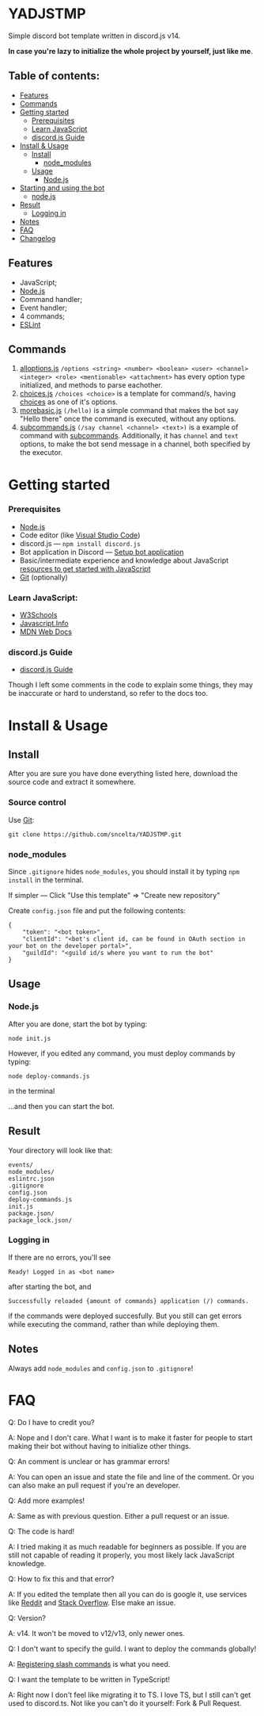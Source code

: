 # YADJSTMP
Simple discord bot template written in discord.js v14.

**In case you're lazy to initialize the whole project by yourself, just like me**.

## Table of contents:
- [Features](https://github.com/sncelta/discordjs-v14-template/edit/main/README.md#features)
- [Commands](https://github.com/sncelta/discordjs-v14-template/edit/main/README.md#commands)
- [Getting started](https://github.com/sncelta/discordjs-v14-template/edit/main/README.md#getting-started)
	- [Prerequisites](https://github.com/sncelta/discordjs-v14-template/edit/main/README.md#prerequisites)
	- [Learn JavaScript](https://github.com/sncelta/discordjs-v14-template/edit/main/README.md#learn-javascript)
	- [discord.js Guide](https://github.com/sncelta/discordjs-v14-template/edit/main/README.md#discordjs-guide)
- [Install & Usage](https://github.com/sncelta/discordjs-v14-template/edit/main/README.md#install)
	- [Install](https://github.com/sncelta/YADJSTMP/edit/main/README.md#install)
		- [node_modules](https://github.com/sncelta/YADJSTMP/edit/main/README.md#node_modules)
	- [Usage](https://github.com/sncelta/YADJSTMP/edit/main/README.md#usage)
		- [Node.js](https://github.com/sncelta/YADJSTMP/edit/main/README.md#nodejs)
- [Starting and using the bot](https://github.com/sncelta/discordjs-v14-template/edit/main/README.md#starting-and-using-the-bot)
	- [node.js](https://github.com/sncelta/YADJSTMP/edit/main/README.md#nodejs)
- [Result](https://github.com/sncelta/discordjs-v14-template/edit/main/README.md#result)
	- [Logging in](https://github.com/sncelta/YADJSTMP/edit/main/README.md#logging-in)
- [Notes](https://github.com/sncelta/discordjs-v14-template/edit/main/README.md#notes)
- [FAQ](https://github.com/sncelta/discordjs-v14-template/edit/main/README.md#faq)
- [Changelog](https://github.com/sncelta/discordjs-v14-template/blob/main/changelog.md)

## Features
- JavaScript;
- [Node.js](https://nodejs.org/)
- Command handler;
- Event handler;
- 4 commands;
- [ESLint](https://eslint.org/)

## Commands
1. [alloptions.js](https://github.com/sncelta/YADJSTMP/blob/main/commands/alloptions.js) ```/options <string> <number> <boolean> <user> <channel> <integer> <role> <mentionable> <attachment>``` has every option type initialized, and methods to parse eachother.
2. [choices.js](https://github.com/sncelta/YADJSTMP/blob/main/commands/choices.js) ```/choices <choice>``` is a template for command/s, having [choices](https://discordjs.guide/slash-commands/advanced-creation.html#choices) as one of it's options.
3. [morebasic.js](https://github.com/sncelta/YADJSTMP/blob/main/commands/morebasic.js) ```(/hello)``` is a simple command that makes the bot say "Hello there" once the command is executed, without any options.
4. [subcommands.js](https://github.com/sncelta/YADJSTMP/blob/main/commands/subcommands.js) ```(/say channel <channel> <text>)``` is a example of command with [subcommands](https://discordjs.guide/slash-commands/advanced-creation.html#subcommands). Additionally, it has ```channel``` and ```text``` options, to make the bot send message in a channel, both specified by the executor.

# Getting started

### Prerequisites
- [Node.js](https://nodejs.org/en/download/)
- Code editor (like [Visual Studio Code](https://code.visualstudio.com/download))
- discord.js — ```npm install discord.js```
- Bot application in Discord — [Setup bot application](https://discordjs.guide/preparations/setting-up-a-bot-application.html)
- Basic/intermediate experience and knowledge about JavaScript [resources to get started with JavaScript](https://github.com/sncelta/discordjs-v14-template/edit/main/README.md#learn-javascript)
- [Git](https://git-scm.com/downloads) (optionally)

### Learn JavaScript:
- [W3Schools](https://www.w3schools.com/js/)
- [Javascript.Info](https://javascript.info/)
- [MDN Web Docs](https://developer.mozilla.org/en-US/docs/Learn/JavaScript)

### discord.js Guide
- [discord.js Guide](https://discordjs.guide/)

Though I left some comments in the code to explain some things, they may be inaccurate or hard to understand, so refer to the docs too.

# Install & Usage
## Install
After you are sure you have done everything listed here, download the source code and extract it somewhere.
### Source control
Use [Git](https://git-scm.com/downloads):

```git clone https://github.com/sncelta/YADJSTMP.git```

### node_modules
Since ```.gitignore``` hides ```node_modules```, you should install it by typing ```npm install``` in the terminal.

If simpler — Click "Use this template" => "Create new repository"

Create ```config.json``` file and put the following contents:
```
{
	"token": "<bot token>",
	"clientId": "<bot's client id, can be found in OAuth section in your bot on the developer portal>",
	"guildId": "<guild id/s where you want to run the bot"
}
```

## Usage

### Node.js
After you are done, start the bot by typing:

```node init.js```

However, if you edited any command, you must deploy commands by typing:

```node deploy-commands.js```

in the terminal

...and then you can start the bot.

## Result

Your directory will look like that:

```commands/
events/
node_modules/
eslintrc.json
.gitignore
config.json
deploy-commands.js
init.js
package.json/
package_lock.json/
```

### Logging in
If there are no errors, you'll see 

```Ready! Logged in as <bot name>```

after starting the bot, and

```Started refreshing <amount of commands> application (/) commands.
Successfully reloaded {amount of commands} application (/) commands.
```

if the commands were deployed succesfully. But you still can get errors while executing the command, rather than while deploying them.

## Notes

Always add ```node_modules``` and ```config.json``` to ```.gitignore```!

# FAQ

Q: Do I have to credit you?

A: Nope and I don't care. What I want is to make it faster for people to start making their bot without having to initialize other things.

Q: An comment is unclear or has grammar errors!

A: You can open an issue and state the file and line of the comment. Or you can also make an pull request if you're an developer.

Q: Add more examples!

A: Same as with previous question. Either a pull request or an issue.

Q: The code is hard!

A: I tried making it as much readable for beginners as possible. If you are still not capable of reading it properly, you most likely lack JavaScript knowledge.

Q: How to fix this and that error?

A: If you edited the template then all you can do is google it, use services like [Reddit](https://reddit.com) and [Stack Overflow](https://stackoverflow.com). Else make an issue.

Q: Version?

A: v14. It won't be moved to v12/v13, only newer ones.

Q: I don't want to specify the guild. I want to deploy the commands globally!

A: [Registering slash commands](https://discordjs.guide/creating-your-bot/command-deployment.html) is what you need.

Q: I want the template to be written in TypeScript!

A: Right now I don't feel like migrating it to TS. I love TS, but I still can't get used to discord.ts. Not like you can't do it yourself: Fork & Pull Request.
